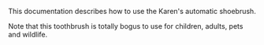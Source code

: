 This documentation describes how to use the Karen's automatic shoebrush.

Note that this toothbrush is totally bogus to use for children, adults, pets and wildlife.
